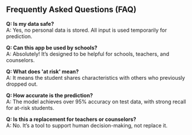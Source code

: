 ## Frequently Asked Questions (FAQ)

**Q: Is my data safe?**  
A: Yes, no personal data is stored. All input is used temporarily for prediction.

**Q: Can this app be used by schools?**  
A: Absolutely! It’s designed to be helpful for schools, teachers, and counselors.

**Q: What does 'at risk' mean?**  
A: It means the student shares characteristics with others who previously dropped out.

**Q: How accurate is the prediction?**  
A: The model achieves over 95% accuracy on test data, with strong recall for at-risk students.

**Q: Is this a replacement for teachers or counselors?**  
A: No. It’s a tool to support human decision-making, not replace it.
